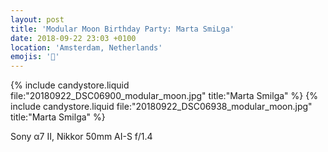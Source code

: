 ```yaml
---
layout: post
title: 'Modular Moon Birthday Party: Marta SmiLga'
date: 2018-09-22 23:03 +0100
location: 'Amsterdam, Netherlands'
emojis: '🎹'
---
```


{% include candystore.liquid file:"20180922_DSC06900_modular_moon.jpg" title:"Marta Smilga" %}
{% include candystore.liquid file:"20180922_DSC06938_modular_moon.jpg" title:"Marta Smilga" %}

Sony α7 II, Nikkor 50mm AI-S f/1.4
